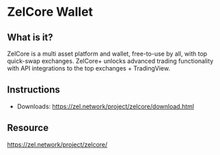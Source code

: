 # ZelCore Wallet

## What is it?

ZelCore is a multi asset platform and wallet, free-to-use by all, with top quick-swap exchanges. ZelCore+ unlocks advanced trading functionality with API integrations to the top exchanges + TradingView.

## Instructions

* Downloads:  https://zel.network/project/zelcore/download.html

## Resource

https://zel.network/project/zelcore/